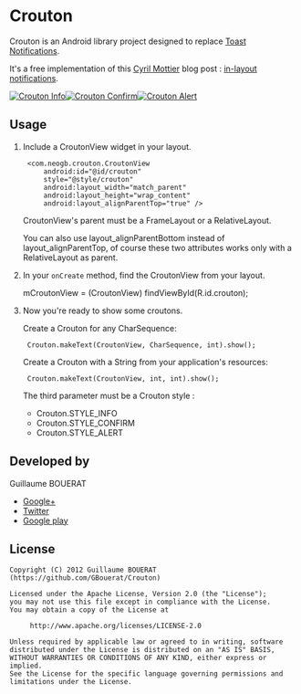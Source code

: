 Crouton
=======

Crouton is an Android library project designed to replace [Toast Notifications](https://developer.android.com/reference/android/widget/Toast.html).

It's a free implementation of this [Cyril Mottier](https://raw.github.com/cyrilmottier) blog post : [in-layout notifications](http://android.cyrilmottier.com/?p=773).

[![Crouton Info][1]][4][![Crouton Confirm][2]][5][![Crouton Alert][3]][6]

Usage
-----

1. Include a CroutonView widget in your layout.

        <com.neogb.crouton.CroutonView
	        android:id="@id/crouton"
	        style="@style/crouton"
	        android:layout_width="match_parent"
	        android:layout_height="wrap_content"
	        android:layout_alignParentTop="true" />

	CroutonView's parent must be a FrameLayout or a RelativeLayout.

	You can also use layout_alignParentBottom instead of layout_alignParentTop, of course these two attributes works only with a RelativeLayout as parent.

2. In your `onCreate` method, find the CroutonView from your layout.

	mCroutonView = (CroutonView) findViewById(R.id.crouton);

3. Now you're ready to show some croutons.

	Create a Crouton for any CharSequence:

	    Crouton.makeText(CroutonView, CharSequence, int).show();
	    
	Create a Crouton with a String from your application's resources:

	    Crouton.makeText(CroutonView, int, int).show();

    The third parameter must be a Crouton style :

	* Crouton.STYLE_INFO
	* Crouton.STYLE_CONFIRM
	* Crouton.STYLE_ALERT


Developed by
------------

Guillaume BOUERAT

- [Google+](https://plus.google.com/u/0/112136052387869387989)
- [Twitter](https://twitter.com/GBouerat)
- [Google play](https://play.google.com/store/apps/developer?id=Guillaume+BOUERAT)

License
-------

	Copyright (C) 2012 Guillaume BOUERAT (https://github.com/GBouerat/Crouton)
	
	Licensed under the Apache License, Version 2.0 (the "License");
	you may not use this file except in compliance with the License.
	You may obtain a copy of the License at
	
	     http://www.apache.org/licenses/LICENSE-2.0
	
	Unless required by applicable law or agreed to in writing, software
	distributed under the License is distributed on an "AS IS" BASIS,
	WITHOUT WARRANTIES OR CONDITIONS OF ANY KIND, either express or implied.
	See the License for the specific language governing permissions and
	limitations under the License.

[1]: https://github.com/GBouerat/Crouton/screenshots/crouton_info_small.png
[2]: https://github.com/GBouerat/Crouton/screenshots/crouton_confirm_small.png
[3]: https://github.com/GBouerat/Crouton/screenshots/crouton_alert_small.png
[4]: https://github.com/GBouerat/Crouton/screenshots/crouton_info.png
[5]: https://github.com/GBouerat/Crouton/screenshots/crouton_confirm.png
[6]: https://github.com/GBouerat/Crouton/screenshots/crouton_alert.png